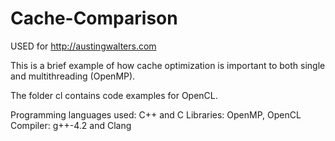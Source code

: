 Cache-Comparison
================

USED for http://austingwalters.com

This is a brief example of how cache optimization is important to both single and multithreading (OpenMP). 

The folder cl contains code examples for OpenCL.

Programming languages used: C++ and C
Libraries: OpenMP, OpenCL
Compiler: g++-4.2 and Clang
